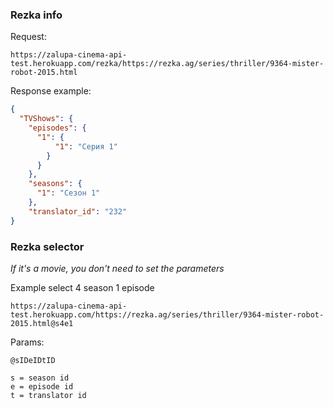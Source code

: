 ### Rezka info
Request:
```
https://zalupa-cinema-api-test.herokuapp.com/rezka/https://rezka.ag/series/thriller/9364-mister-robot-2015.html
```

Response example:

```json
{
  "TVShows": {
    "episodes": {
      "1": {
          "1": "Серия 1"
        }
      }
    },
    "seasons": {
      "1": "Сезон 1"
    },
    "translator_id": "232"
}
```

### Rezka selector

*If it's a movie, you don't need to set the parameters*

Example select 4 season 1 episode
```
https://zalupa-cinema-api-test.herokuapp.com/https://rezka.ag/series/thriller/9364-mister-robot-2015.html@s4e1
```

Params:
```
@sIDeIDtID

s = season id
e = episode id
t = translator id
```